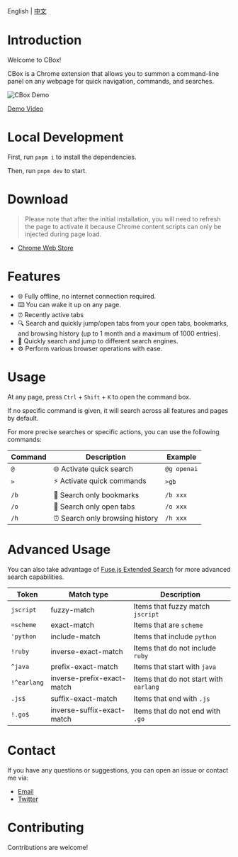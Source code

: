 English | [中文](README_zh.md)

# Introduction

Welcome to CBox!

CBox is a Chrome extension that allows you to summon a command-line panel on any webpage for quick navigation, commands, and searches.

![CBox Demo](full-demo.gif)

[Demo Video](https://www.youtube.com/watch?v=cHfkT2OMwtc)

# Local Development

First, run `pnpm i` to install the dependencies.

Then, run `pnpm dev` to start.

# Download

> Please note that after the initial installation, you will need to refresh the page to activate it because Chrome content scripts can only be injected during page load.

- [Chrome Web Store](https://chromewebstore.google.com/detail/cbox/cekckmkolmlobfidedolgcppfgbinhmc?hl=en)

# Features

- 🌐 Fully offline, no internet connection required.
- ⌨️ You can wake it up on any page.
- ⏰ Recently active tabs
- 🔍 Search and quickly jump/open tabs from your open tabs, bookmarks, and browsing history (up to 1 month and a maximum of 1000 entries).
- 🔎 Quickly search and jump to different search engines.
- ⚙️ Perform various browser operations with ease.

# Usage

At any page, press `Ctrl` + `Shift` + `K` to open the command box.

If no specific command is given, it will search across all features and pages by default.

For more precise searches or specific actions, you can use the following commands:

| Command | Description                     | Example     |
| ------- | ------------------------------- | ----------- |
| `@`     | 🌐 Activate quick search        | `@g openai` |
| `>`     | ⚡️ Activate quick commands      | `>gb`       |
| `/b`    | 🔖 Search only bookmarks        | `/b xxx`    |
| `/o`    | 📂 Search only open tabs        | `/o xxx`    |
| `/h`    | ⏰ Search only browsing history | `/h xxx`    |

# Advanced Usage

You can also take advantage of [Fuse.js Extended Search](https://www.fusejs.io/examples.html#extended-search) for more advanced search capabilities.

| Token       | Match type                 | Description                            |
| ----------- | -------------------------- | -------------------------------------- |
| `jscript`   | fuzzy-match                | Items that fuzzy match `jscript`       |
| `=scheme`   | exact-match                | Items that are `scheme`                |
| `'python`   | include-match              | Items that include `python`            |
| `!ruby`     | inverse-exact-match        | Items that do not include `ruby`       |
| `^java`     | prefix-exact-match         | Items that start with `java`           |
| `!^earlang` | inverse-prefix-exact-match | Items that do not start with `earlang` |
| `.js$`      | suffix-exact-match         | Items that end with `.js`              |
| `!.go$`     | inverse-suffix-exact-match | Items that do not end with `.go`       |

# Contact

If you have any questions or suggestions, you can open an issue or contact me via:

- [Email](mailto:xiaodong.fun@gmail.com)
- [Twitter](https://twitter.com/guageaaa)

# Contributing

Contributions are welcome!
